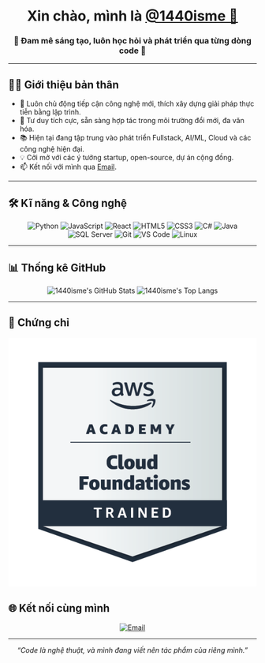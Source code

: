 <!-- Banner cá nhân hóa -->


<h1 align="center">Xin chào, mình là <a href="https://github.com/1440isme" target="_blank">@1440isme 👋</a></h1>
<h3 align="center">🌟 Đam mê sáng tạo, luôn học hỏi và phát triển qua từng dòng code 🌟</h3>

---

## 👩‍💻 Giới thiệu bản thân

- 🔭 Luôn chủ động tiếp cận công nghệ mới, thích xây dựng giải pháp thực tiễn bằng lập trình.
- 🚀 Tư duy tích cực, sẵn sàng hợp tác trong môi trường đổi mới, đa văn hóa.
- 📚 Hiện tại đang tập trung vào phát triển Fullstack, AI/ML, Cloud và các công nghệ hiện đại.
- 💡 Cởi mở với các ý tưởng startup, open-source, dự án cộng đồng.
- 📫 Kết nối với mình qua [Email](mailto:binhmetal05@gamil.com).

---

## 🛠️ Kĩ năng & Công nghệ

<p align="center">
  <img src="https://img.shields.io/badge/-Python-3776AB?style=flat-square&logo=python&logoColor=white" alt="Python" />
  <img src="https://img.shields.io/badge/-JavaScript-F7DF1E?style=flat-square&logo=javascript&logoColor=black" alt="JavaScript" />
  <img src="https://img.shields.io/badge/-React-61DAFB?style=flat-square&logo=react&logoColor=black" alt="React" />
  <img src="https://img.shields.io/badge/-HTML5-E34F26?style=flat-square&logo=html5&logoColor=white" alt="HTML5" />
  <img src="https://img.shields.io/badge/-CSS3-1572B6?style=flat-square&logo=css3&logoColor=white" alt="CSS3" />
  <img src="https://img.shields.io/badge/-C%23-239120?style=flat-square&logo=c-sharp&logoColor=white" alt="C#" />
  <img src="https://img.shields.io/badge/-Java-007396?style=flat-square&logo=java&logoColor=white" alt="Java" />
  <img src="https://img.shields.io/badge/-SQL%20Server-CC2927?style=flat-square&logo=microsoft-sql-server&logoColor=white" alt="SQL Server" />
  <img src="https://img.shields.io/badge/-Git-F05032?style=flat-square&logo=git&logoColor=white" alt="Git" />
  <img src="https://img.shields.io/badge/-VS%20Code-007ACC?style=flat-square&logo=visual-studio-code&logoColor=white" alt="VS Code" />
  <img src="https://img.shields.io/badge/-Linux-FCC624?style=flat-square&logo=linux&logoColor=black" alt="Linux" />
</p>

---

## 📊 Thống kê GitHub

<p align="center">
  <img src="https://github-readme-stats.vercel.app/api?username=1440isme&show_icons=true&theme=radical" alt="1440isme's GitHub Stats" height="150" />
  <img src="https://github-readme-stats.vercel.app/api/top-langs/?username=1440isme&layout=compact&theme=radical" alt="1440isme's Top Langs" height="150" />
</p>

---

## 📜 Chứng chỉ

![AWS Academy Cloud Foundation](/aws-cert.png)


## 🌐 Kết nối cùng mình

<p align="center">
  <a href="mailto:binhmetal05@gmail.com" target="_blank">
    <img src="https://img.shields.io/badge/-Email-D14836?style=for-the-badge&logo=gmail&logoColor=white" alt="Email" />
  </a>
</p>

---

<p align="center"><i>“Code là nghệ thuật, và mình đang viết nên tác phẩm của riêng mình.”</i></p>
